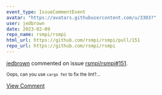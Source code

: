 ```yaml
---
event_type: IssueCommentEvent
avatar: "https://avatars.githubusercontent.com/u/3303?"
user: jedbrown
date: 2023-02-09
repo_name: rsmpi/rsmpi
html_url: https://github.com/rsmpi/rsmpi/pull/151
repo_url: https://github.com/rsmpi/rsmpi
---
```


<a href='https://github.com/jedbrown' target='_blank'>jedbrown</a> commented on issue <a href='https://github.com/rsmpi/rsmpi/pull/151' target='_blank'>rsmpi/rsmpi#151</a>.

<small>Oops, can you use `cargo fmt` to fix the lint?...</small>

<a href='https://github.com/rsmpi/rsmpi/pull/151' target='_blank'>View Comment</a>